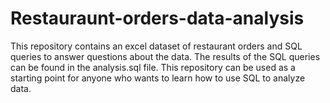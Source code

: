 # Restauraunt-orders-data-analysis
This repository contains an excel dataset of restaurant orders and SQL queries to answer questions about the data. The results of the SQL queries can be found in the analysis.sql file. This repository can be used as a starting point for anyone who wants to learn how to use SQL to analyze data.
